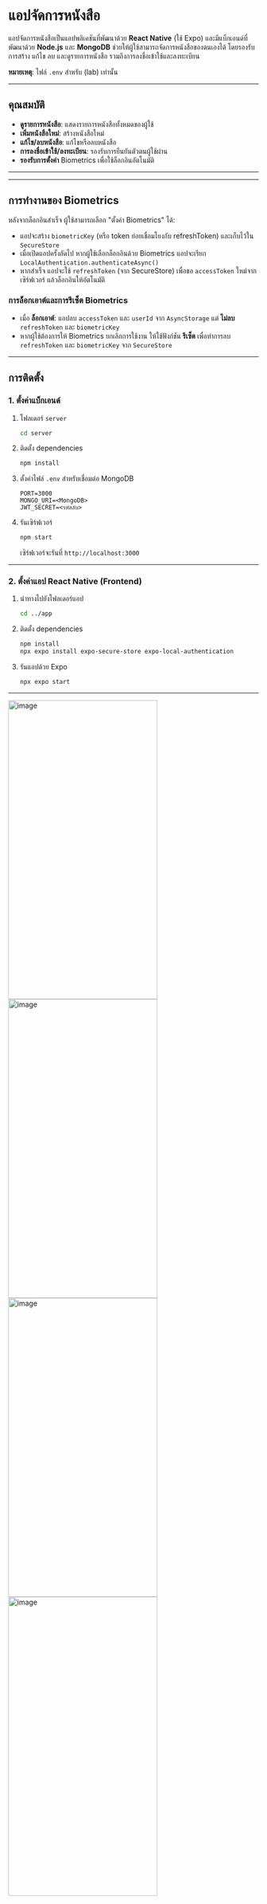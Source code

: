 # แอปจัดการหนังสือ

แอปจัดการหนังสือเป็นแอปพลิเคชันที่พัฒนาด้วย **React Native** (ใช้ Expo) และมีแบ็กเอนด์ที่พัฒนาด้วย **Node.js** และ **MongoDB** ช่วยให้ผู้ใช้สามารถจัดการหนังสือของตนเองได้ โดยรองรับการสร้าง แก้ไข ลบ และดูรายการหนังสือ รวมถึงการลงชื่อเข้าใช้และลงทะเบียน 

**หมายเหตุ**: ไฟล์ `.env` สำหรับ (lab) เท่านั้น

---

## คุณสมบัติ
- **ดูรายการหนังสือ**: แสดงรายการหนังสือทั้งหมดของผู้ใช้
- **เพิ่มหนังสือใหม่**: สร้างหนังสือใหม่
- **แก้ไข/ลบหนังสือ**: แก้ไขหรือลบหนังสือ
- **การลงชื่อเข้าใช้/ลงทะเบียน**: รองรับการยืนยันตัวตนผู้ใช้ผ่าน
- **รองรับการตั้งค่า** Biometrics เพื่อใช้ล็อกอินอัตโนมัติ


---
---

## การทำงานของ Biometrics

หลังจากล็อกอินสำเร็จ ผู้ใช้สามารถเลือก "ตั้งค่า Biometrics" ได้:

- แอปจะสร้าง `biometricKey` (หรือ token ย่อยเชื่อมโยงกับ refreshToken) และเก็บไว้ใน `SecureStore`
- เมื่อเปิดแอปครั้งถัดไป หากผู้ใช้เลือกล็อกอินด้วย Biometrics แอปจะเรียก `LocalAuthentication.authenticateAsync()`
- หากสำเร็จ แอปจะใช้ `refreshToken` (จาก SecureStore) เพื่อขอ `accessToken` ใหม่จากเซิร์ฟเวอร์ แล้วล็อกอินให้อัตโนมัติ

### การล็อกเอาต์และการรีเซ็ต Biometrics

- เมื่อ **ล็อกเอาต์**: แอปลบ `accessToken` และ `userId` จาก `AsyncStorage` แต่ **ไม่ลบ** `refreshToken` และ `biometricKey`
- หากผู้ใช้ต้องการให้ Biometrics ยกเลิกการใช้งาน ให้ใช้ฟังก์ชัน **รีเซ็ต** เพื่อทำการลบ `refreshToken` และ `biometricKey` จาก `SecureStore`

---

## การติดตั้ง

### 1. ตั้งค่าแบ็กเอนด์
1. โฟลเดอร์ `server`
    ```bash
    cd server
    ```
2. ติดตั้ง dependencies
    ```bash
    npm install
    ```
3. ตั้งค่าไฟล์ `.env` สำหรับเชื่อมต่อ MongoDB 
    ```
    PORT=3000
    MONGO_URI=<MongoDB>
    JWT_SECRET=<รหัสลับ>
    ```
4. รันเซิร์ฟเวอร์
    ```bash
    npm start
    ```
    เซิร์ฟเวอร์จะรันที่ `http://localhost:3000`

---

### 2. ตั้งค่าแอป React Native (Frontend)
1. นำทางไปยังโฟลเดอร์แอป
    ```bash
    cd ../app
    ```
2. ติดตั้ง dependencies
    ```bash
    npm install
    npx expo install expo-secure-store expo-local-authentication
    ```
3. รันแอปด้วย Expo
    ```bash
    npx expo start
    ```


---

<img width="300" height="600" alt="image" src="https://github.com/user-attachments/assets/186f27c5-1774-4fb0-a790-354fd94e527b" />
<img width="300" height="600" alt="image" src="https://github.com/user-attachments/assets/d6454e43-92a4-434e-9aa0-119e2b10fc6e" />
<img width="300" height="600" alt="image" src="https://github.com/user-attachments/assets/43f14053-a6c0-4b93-8c99-678cc33fe815" />
<img width="300" height="600" alt="image" src="https://github.com/user-attachments/assets/8c04af30-bed0-461e-a4cd-799f04c5fe92" />



